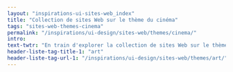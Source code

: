 ```yaml
---
layout: "inspirations-ui-sites-web_index"
title: "Collection de sites Web sur le thème du cinéma"
tags: "sites-web-themes-cinema"
permalink: "/inspirations/ui-design/sites-web/themes/cinema/"
intro:
text-twtr: "En train d'explorer la collection de sites Web sur le thème du cinéma du @MagDuWebdesign"
header-liste-tag-title-1: "art"
header-liste-tag-url-1: "/inspirations/ui-design/sites-web/themes/art/"
---
```

